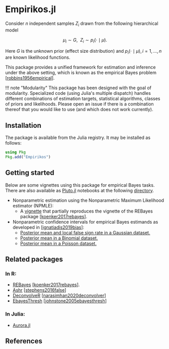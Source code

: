 # Empirikos.jl

Consider $n$ independent samples $Z_i$ drawn from the following hierarchical model
```math
\mu_i \sim G, \ \ Z_i \sim p_i(\cdot \mid \mu).
```
Here $G$ is the unknown prior (effect size distribution) and $p_i(\cdot \mid \mu),i=1,\dotsc,n$ are known likelihood functions.

This package provides a unified framework for estimation and inference under the above setting, which is known as the empirical Bayes problem [[robbins1956empirical](@cite)].


!!! note "Modularity"
      This package has been designed with the goal of modularity. 
      Specialized code (using Julia's multiple dispatch) handles different combinations of estimation targets, statistical algorithms, classes of priors and likelihoods. Please open an issue if there is a combination thereof that you would like to use (and which does not work currently).


## Installation

The package is available from the Julia registry. It may be installed as follows:
```julia
using Pkg
Pkg.add("Empirikos")
```

## Getting started

Below are some vignettes using this package for empirical Bayes tasks. There are also available as [Pluto.jl](https://github.com/fonsp/Pluto.jl) notebooks at the following [directory](https://github.com/nignatiadis/Empirikos.jl/tree/master/pluto).

* Nonparametric estimation using the Nonparametric Maximum Likelihood estimator (NPMLE):
  * A [vignette](http://htmlpreview.github.io/?https://github.com/nignatiadis/Empirikos.jl/blob/Pluto/REBayes.jl.html) that partially reproduces the vignette of the REBayes package [[koenker2017rebayes](@cite)]. 
* Nonparametric confidence intervals for empirical Bayes estimands as developed in [[ignatiadis2019bias](@cite)]:
  * [Posterior mean and local false sign rate in a Gaussian dataset.](http://htmlpreview.github.io/?https://github.com/nignatiadis/Empirikos.jl/blob/Pluto/prostate.jl.html)
  * [Posterior mean in a Binomial dataset.](http://htmlpreview.github.io/?https://github.com/nignatiadis/Empirikos.jl/blob/Pluto/lord_cressie.jl.html)
  * [Posterior mean in a Poisson dataset.](http://htmlpreview.github.io/?https://github.com/nignatiadis/Empirikos.jl/blob/Pluto/bichsel.jl.html)

## Related packages

### In R:

* [REBayes](https://cran.r-project.org/web/packages/REBayes/index.html)  [[koenker2017rebayes](@cite)]. 
* [Ashr](https://cran.r-project.org/web/packages/ashr/index.html)  [[stephens2016false](@cite)]
* [DeconvolveR](https://cran.r-project.org/web/packages/deconvolveR/index.html)  [[narasimhan2020deconvolver](@cite)]
* [EbayesThresh](https://cran.r-project.org/web/packages/EbayesThresh/index.html)  [[johnstone2005ebayesthresh](@cite)]

### In Julia:

* [Aurora.jl](https://github.com/nignatiadis/Aurora.jl)

## References

```@bibliography
```
